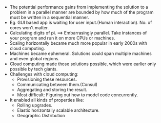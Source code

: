 * The potential performance gains from implementing the solution to a problem in a parallel manner are bounded by how much of the program must be written in a sequential manner.
* Eg. GUI based app is waiting for user input.(Human interaction). No. of cores won't matter.
* Calculating digits of pi. ==> Embarrasingly parallel. Take instances of your program and run it on more CPUs or machines.  
* Scaling horizontally became much more popular in early 2000s with cloud computing.
* Machines became ephemeral. Solutions could span multiple machines and even global regions.
* Cloud computing made those solutions possible, which were earlier only possible by tech giants.
* Challenges with cloud computing:
    * Provisioning these resources.
    * Communicating between them.(Consul)
    * Aggregating and storing the result.
    * Most difficult: Figuring out how to model code concurrently.
* It enabled all kinds of properties like:
    * Rolling upgrades.
    * Elastic horizontally scalable architecture.
    * Geographic Distribution